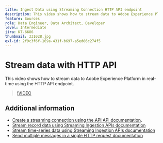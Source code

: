 ```yaml
---
title: Ingest Data using Streaming Connection HTTP API endpoint
description: This video shows how to stream data to Adobe Experience Platform in real-time using the HTTP API endpoint.
feature: Sources
role: Data Engineer, Data Architect, Developer
level: Intermediate
jira: KT-6686
thumbnail: 331028.jpg
exl-id: 2f9c3f6f-169a-431f-b697-a5ed86c274f5
---
```

# Stream data with HTTP API 

This video shows how to stream data to Adobe Experience Platform in real-time using the HTTP API endpoint. 

>[!VIDEO](https://video.tv.adobe.com/v/331028?quality=12&learn=on)

## Additional information

* [Create a streaming connection using the API API documentation](https://experienceleague.adobe.com/docs/experience-platform/sources/api-tutorials/create/streaming/http.html).
* [Stream record data using Streaming Ingestion APIs documentation](https://experienceleague.adobe.com/docs/experience-platform/ingestion/tutorials/streaming-record-data.html)
* [Stream time-series data using Streaming Ingestion APIs documentation](https://experienceleague.adobe.com/docs/experience-platform/ingestion/tutorials/streaming-time-series-data.html)
* [Send multiple messages in a single HTTP request documentation](https://experienceleague.adobe.com/docs/experience-platform/ingestion/tutorials/streaming-multiple-messages.html)